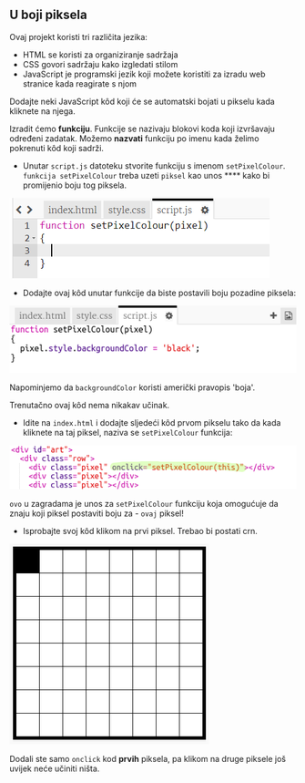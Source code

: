 ## U boji piksela

Ovaj projekt koristi tri različita jezika:

+ HTML se koristi za organiziranje sadržaja
+ CSS govori sadržaju kako izgledati stilom
+ JavaScript je programski jezik koji možete koristiti za izradu web stranice kada reagirate s njom

Dodajte neki JavaScript kôd koji će se automatski bojati u pikselu kada kliknete na njega.

Izradit ćemo **funkciju**. Funkcije se nazivaju blokovi koda koji izvršavaju određeni zadatak. Možemo **nazvati** funkciju po imenu kada želimo pokrenuti kôd koji sadrži.

+ Unutar `script.js` datoteku stvorite funkciju s imenom `setPixelColour`. `funkcija setPixelColour` treba uzeti `piksel` kao unos **** kako bi promijenio boju tog piksela.

![Izradi funkciju](images/create-function.png)

+ Dodajte ovaj kôd unutar funkcije da biste postavili boju pozadine piksela:

![zaslona](images/pixel-art-set-pixel-colour.png)

Napominjemo da `backgroundColor` koristi američki pravopis 'boja'.

Trenutačno ovaj kôd nema nikakav učinak.

+ Idite na `index.html` i dodajte sljedeći kôd prvom pikselu tako da kada kliknete na taj piksel, naziva se `setPixelColour` funkcija:

![zaslona](images/pixel-art-onclick.png)

`ovo` u zagradama je unos za `setPixelColour` funkciju koja omogućuje da znaju koji piksel postaviti boju za - `ovaj` piksel!

+ Isprobajte svoj kôd klikom na prvi piksel. Trebao bi postati crn.

![zaslona](images/pixel-art-black.png)

Dodali ste samo `onclick` kod **prvih** piksela, pa klikom na druge piksele još uvijek neće učiniti ništa.